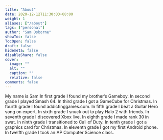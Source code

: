 ```yaml
---
title: "About"
date: 2020-12-12T11:30:03+00:00
weight: 1
aliases: ["/about"]
tags: ["personal"]
author: "Sam Osborne"
showToc: false
TocOpen: false
draft: false
hidemeta: false
disableShare: false
cover:
  image: ""
  alt: ""
  caption: ""
  relative: false
comments: false
---
```


My name is Sam
In first grade I found my brother’s Gameboy. 
In second grade I played Smash 64. 
In third grade I got a GameCube for Christmas. 
In fourth grade I found addictinggames.com. 
In fifth grade I beat a Guitar Hero song on expert. 
In sixth grade I snuck out to play Halo 2 with friends. 
In seventh grade I discovered Xbox live. 
In eighth grade I made rank 30 in swat.
In ninth grade I transitioned to Call of Duty. 
In tenth grade I got a graphics card for Christmas. 
In eleventh grade I got my first Android phone. 
In twelfth grade I took an AP Computer Science class. 
